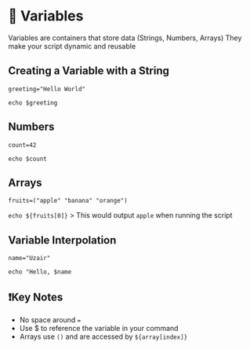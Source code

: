 # 🧰 Variables

Variables are containers that store data (Strings, Numbers, Arrays)
They make your script dynamic and reusable 

## Creating a Variable with a String 

`greeting="Hello World"`

`echo $greeting`

## Numbers

`count=42`

`echo $count`

## Arrays

`fruits=("apple" "banana" "orange")`

`echo ${fruits[0]}` > This would output `apple` when running the script

## Variable Interpolation

`name="Uzair"`

`echo "Hello, $name`

## ❗Key Notes

- No space around `=`
- Use $ to reference the variable in your command
- Arrays use `()` and are accessed by `${array[index]}`
